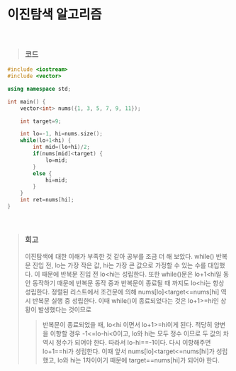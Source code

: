 이진탐색 알고리즘
====
<br/>

>### 코드
```C++
#include <iostream>
#include <vector>

using namespace std;

int main() {
    vector<int> nums({1, 3, 5, 7, 9, 11});

    int target=9;

    int lo=-1, hi=nums.size();
    while(lo+1<hi) {
        int mid=(lo+hi)/2;
        if(nums[mid]<target) {
            lo=mid;
        }
        else {
            hi=mid;
        }
    }
    int ret=nums[hi];
}
```
<br/>

>### 회고
>이진탐색에 대한 이해가 부족한 것 같아 공부를 조금 더 해 보았다.
>while() 반복문 진입 전, lo는 가장 작은 값, hi는 가장 큰 값으로 가정할 수 있는 수를 대입했다.
>이 때문에 반복문 진입 전 lo<hi는 성립한다.
>또한 while()문은 lo+1<hi일 동안 동작하기 때문에 반복문 동작 중과 반복문이 종료될 때 까지도 lo<hi는 항상 성립한다.
>정렬된 리스트에서 조건문에 의해 nums[lo]<target<=nums[hi] 역시 반복문 실행 중 성립한다.
>이때 while()이 종료되었다는 것은 lo+1>=hi인 상황이 발생했다는 것이므로
> >반복문이 종료되었을 때, lo<hi 이면서 lo+1>=hi이게 된다.
> >적당히 양변을 이항할 경우 -1<=lo-hi<0이고, lo와 hi는 모두 정수 이므로 두 값의 차 역시 정수가 되어야 한다. 따라서 lo-hi==-1이다. 다시 이항해주면 lo+1==hi가 성립한다.
> >이때 앞서 nums[lo]<target<=nums[hi]가 성립했고, lo와 hi는 1차이이기 때문에 target==nums[hi]가 되어야 한다.